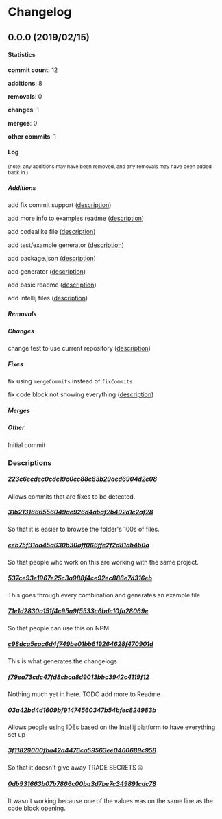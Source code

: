 # Changelog
## 0.0.0 (2019/02/15)
#### Statistics
**commit count**: 12

**additions**: 8

**removals**: 0

**changes**: 1

**merges**: 0

**other commits**: 1

#### Log
<small>(note: any additions may have been removed, and any removals may have been added back in.)</small>
##### Additions
 add fix commit support ([description](#223c6ecdec0cde19c0ec88e83b29aed6904d2e08-7))

 add more info to examples readme ([description](#31b2131866556049ae926d4abaf2b492a1e2af28-7))

 add codealike file ([description](#eeb75f31aa45a630b30aff066ffe2f2d81ab4b0a-7))

 add test/example generator ([description](#537ce93e1967e25c3a988f4ce92ec886e7d316eb-7))

 add package.json ([description](#71e1d2830a151f4c95a9f5533c6bdc10fa28069e-7))

 add generator ([description](#c98dca5eac6d4f749be01bb619264628f470901d-7))

 add basic readme ([description](#f79ea73cdc47fd8cbca8d9013bbc3942c4119f12-7))

 add intellij files ([description](#03a42bd4d1609bf91474560347b54bfec824983b-7))

##### Removals

##### Changes
 change test to use current repository ([description](#3f11829000fba42a4476ca59563ee0460689c958-7))

##### Fixes
 fix using `mergeCommits` instead of `fixCommits`

 fix code block not showing everything ([description](#0db931663b07b7866c00ba3d7be7c349891cdc78-7))

##### Merges

##### Other
 Initial commit

### Descriptions
##### [223c6ecdec0cde19c0ec88e83b29aed6904d2e08](commit/223c6ecdec0cde19c0ec88e83b29aed6904d2e08?refName=refs/heads/master)
Allows commits that are fixes to be detected.
##### [31b2131866556049ae926d4abaf2b492a1e2af28](commit/31b2131866556049ae926d4abaf2b492a1e2af28?refName=refs/heads/master)
So that it is easier to browse the folder's 100s of files.
##### [eeb75f31aa45a630b30aff066ffe2f2d81ab4b0a](commit/eeb75f31aa45a630b30aff066ffe2f2d81ab4b0a?refName=refs/heads/master)
So that people who work on this are working with the same project.
##### [537ce93e1967e25c3a988f4ce92ec886e7d316eb](commit/537ce93e1967e25c3a988f4ce92ec886e7d316eb?refName=refs/heads/master)
This goes through every combination and generates an example file.
##### [71e1d2830a151f4c95a9f5533c6bdc10fa28069e](commit/71e1d2830a151f4c95a9f5533c6bdc10fa28069e?refName=refs/heads/master)
So that people can use this on NPM
##### [c98dca5eac6d4f749be01bb619264628f470901d](commit/c98dca5eac6d4f749be01bb619264628f470901d?refName=refs/heads/master)
This is what generates the changelogs
##### [f79ea73cdc47fd8cbca8d9013bbc3942c4119f12](commit/f79ea73cdc47fd8cbca8d9013bbc3942c4119f12?refName=refs/heads/master)
Nothing much yet in here. TODO add more to Readme
##### [03a42bd4d1609bf91474560347b54bfec824983b](commit/03a42bd4d1609bf91474560347b54bfec824983b?refName=refs/heads/master)
Allows people using IDEs based on the Intellij platform to have everything set up
##### [3f11829000fba42a4476ca59563ee0460689c958](commit/3f11829000fba42a4476ca59563ee0460689c958?refName=refs/heads/master)
So that it doesn't give away TRADE SECRETS 🤐
##### [0db931663b07b7866c00ba3d7be7c349891cdc78](commit/0db931663b07b7866c00ba3d7be7c349891cdc78?refName=refs/heads/master)
It wasn't working because one of the values was on the same line as the code block opening.
